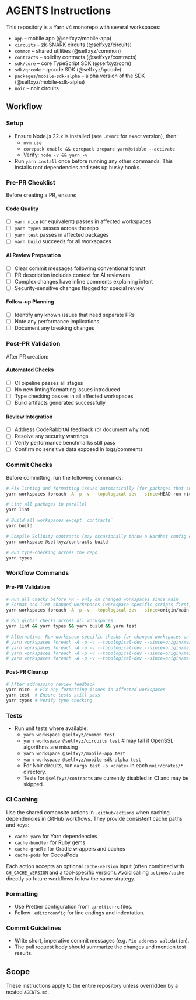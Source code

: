 # AGENTS Instructions

This repository is a Yarn v4 monorepo with several workspaces:

- `app` – mobile app (@selfxyz/mobile-app)
- `circuits` – zk-SNARK circuits (@selfxyz/circuits)
- `common` – shared utilities (@selfxyz/common)
- `contracts` – solidity contracts (@selfxyz/contracts)
- `sdk/core` – core TypeScript SDK (@selfxyz/core)
- `sdk/qrcode` – qrcode SDK (@selfxyz/qrcode)
- `packages/mobile-sdk-alpha` – alpha version of the SDK (@selfxyz/mobile-sdk-alpha)
- `noir` – noir circuits

## Workflow

### Setup

- Ensure Node.js 22.x is installed (see `.nvmrc` for exact version), then:
  - `nvm use`
  - `corepack enable && corepack prepare yarn@stable --activate`
  - Verify: `node -v && yarn -v`
- Run `yarn install` once before running any other commands. This installs root dependencies and sets up husky hooks.

### Pre-PR Checklist

Before creating a PR, ensure:

#### Code Quality

- [ ] `yarn nice` (or equivalent) passes in affected workspaces
- [ ] `yarn types` passes across the repo
- [ ] `yarn test` passes in affected packages
- [ ] `yarn build` succeeds for all workspaces

#### AI Review Preparation

- [ ] Clear commit messages following conventional format
- [ ] PR description includes context for AI reviewers
- [ ] Complex changes have inline comments explaining intent
- [ ] Security-sensitive changes flagged for special review

#### Follow-up Planning

- [ ] Identify any known issues that need separate PRs
- [ ] Note any performance implications
- [ ] Document any breaking changes

### Post-PR Validation

After PR creation:

#### Automated Checks

- [ ] CI pipeline passes all stages
- [ ] No new linting/formatting issues introduced
- [ ] Type checking passes in all affected workspaces
- [ ] Build artifacts generated successfully

#### Review Integration

- [ ] Address CodeRabbitAI feedback (or document why not)
- [ ] Resolve any security warnings
- [ ] Verify performance benchmarks still pass
- [ ] Confirm no sensitive data exposed in logs/comments

### Commit Checks

Before committing, run the following commands:

```bash
# Fix linting and formatting issues automatically (for packages that support it)
yarn workspaces foreach -A -p -v --topological-dev --since=HEAD run nice --if-present

# Lint all packages in parallel
yarn lint

# Build all workspaces except `contracts`
yarn build

# Compile Solidity contracts (may occasionally throw a Hardhat config error)
yarn workspace @selfxyz/contracts build

# Run type-checking across the repo
yarn types
```

### Workflow Commands

#### Pre-PR Validation

```bash
# Run all checks before PR - only on changed workspaces since main
# Format and lint changed workspaces (workspace-specific scripts first, then fallback to root)
yarn workspaces foreach -A -p -v --topological-dev --since=origin/main run nice --if-present

# Run global checks across all workspaces
yarn lint && yarn types && yarn build && yarn test

# Alternative: Run workspace-specific checks for changed workspaces only
# yarn workspaces foreach -A -p -v --topological-dev --since=origin/main run lint --if-present
# yarn workspaces foreach -A -p -v --topological-dev --since=origin/main run types --if-present
# yarn workspaces foreach -A -p -v --topological-dev --since=origin/main run build --if-present
# yarn workspaces foreach -A -p -v --topological-dev --since=origin/main run test --if-present
```

#### Post-PR Cleanup

```bash
# After addressing review feedback
yarn nice  # Fix any formatting issues in affected workspaces
yarn test  # Ensure tests still pass
yarn types # Verify type checking
```

### Tests

- Run unit tests where available:
  - `yarn workspace @selfxyz/common test`
  - `yarn workspace @selfxyz/circuits test` # may fail if OpenSSL algorithms are missing
  - `yarn workspace @selfxyz/mobile-app test`
  - `yarn workspace @selfxyz/mobile-sdk-alpha test`
  - For Noir circuits, run `nargo test -p <crate>` in each `noir/crates/*` directory.
  - Tests for `@selfxyz/contracts` are currently disabled in CI and may be skipped.

### CI Caching

Use the shared composite actions in `.github/actions` when caching dependencies in GitHub workflows. They provide consistent cache paths and keys:

- `cache-yarn` for Yarn dependencies
- `cache-bundler` for Ruby gems
- `cache-gradle` for Gradle wrappers and caches
- `cache-pods` for CocoaPods

Each action accepts an optional `cache-version` input (often combined with `GH_CACHE_VERSION` and a tool-specific version). Avoid calling `actions/cache` directly so future workflows follow the same strategy.

### Formatting

- Use Prettier configuration from `.prettierrc` files.
- Follow `.editorconfig` for line endings and indentation.

### Commit Guidelines

- Write short, imperative commit messages (e.g. `Fix address validation`).
- The pull request body should summarize the changes and mention test results.

## Scope

These instructions apply to the entire repository unless overridden by a nested `AGENTS.md`.
